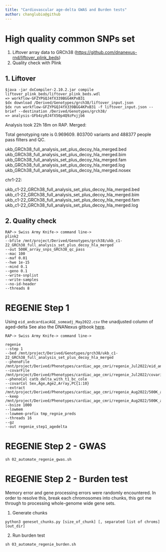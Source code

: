 ```yaml
---
title: "Cardiovascular age-delta GWAS and Burden tests"
author: changlubio@github
---
```


# High quality common SNPs set
1. Liftover array data to GRCh38 (https://github.com/dnanexus-rnd/liftover_plink_beds)
2. Quality check with Plink

## 1. Liftover
```
$java -jar dxCompiler-2.10.2.jar compile liftover_plink_beds/liftover_plink_beds.wdl 
=> workflow-GFZYPGQJ4fX339BGG4KPxB31 
$dx download /Derived/Genotypes/grch38/liftover_input.json
$dx run workflow-GFZYPGQJ4fX339BGG4KPxB31 -f liftover_input.json --brief --destination /Derived/Genotypes/grch38/
=> analysis-GFb4zy0J4fX50p4Q9zPxjjb6
```
Analysis took 22h 18m on RAP. Merged:

Total genotyping rate is 0.969609. 803700 variants and 488377 people pass filters and QC. 

ukb_GRCh38_full_analysis_set_plus_decoy_hla_merged.bed  
ukb_GRCh38_full_analysis_set_plus_decoy_hla_merged.bim  
ukb_GRCh38_full_analysis_set_plus_decoy_hla_merged.fam  
ukb_GRCh38_full_analysis_set_plus_decoy_hla_merged.log  
ukb_GRCh38_full_analysis_set_plus_decoy_hla_merged.nosex 

chr1-22:

ukb_c1-22_GRCh38_full_analysis_set_plus_decoy_hla_merged.bed  
ukb_c1-22_GRCh38_full_analysis_set_plus_decoy_hla_merged.bim  
ukb_c1-22_GRCh38_full_analysis_set_plus_decoy_hla_merged.fam  
ukb_c1-22_GRCh38_full_analysis_set_plus_decoy_hla_merged.log 

## 2. Quality check
```
RAP-> Swiss Army Knife-> command line->  
plink2 
--bfile /mnt/project/Derived/Genotypes/grch38/ukb_c1-22_GRCh38_full_analysis_set_plus_decoy_hla_merged 
--out 500K_array_snps_GRCh38_qc_pass 
--mac 100 
--maf 0.01 
--hwe 1e-15 
--mind 0.1 
--geno 0.1 
--write-snplist 
--write-samples 
--no-id-header 
--threads 8 
```

# REGENIE Step 1
Using `eid_andcardiacAGE_someadj_May2022.csv` the unadjusted column of aged-delta
See also the DNANexus gitbook [here](https://dnanexus.gitbook.io/uk-biobank-rap/science-corner/gwas-ex#regenie-step-1).
```
RAP-> Swiss Army Knife-> command line->  

regenie 
--step 1 
--bed /mnt/project/Derived/Genotypes/grch38/ukb_c1-22_GRCh38_full_analysis_set_plus_decoy_hla_merged 
--phenoFile /mnt/project/Derived/Phenotypes/cardiac_age_cmri/regenie_Jul2022/eid_andcardiacAGE_someadj_May2022.txt 
--covarFile /mnt/project/Derived/Phenotypes/cardiac_age_cmri/regenie_Jul2022/covariates.cov 
--phenoCol catb_delta_with_t1_bc_cole 
--covarCol Sex,Age,Age2,Array,PC{1:10} 
--extract /mnt/project/Derived/Phenotypes/cardiac_age_cmri/regenie_Aug2022/500K_array_snps_GRCh38_qc_pass.snplist 
--keep /mnt/project/Derived/Phenotypes/cardiac_age_cmri/regenie_Aug2022/500K_array_snps_GRCh38_qc_pass.id 
--bsize 1000 
--lowmem 
--lowmem-prefix tmp_regnie_preds 
--threads 16 
--gz 
--out regenie_step1_agedelta  
```

# REGENIE Step 2 - GWAS
```
sh 02_automate_regenie_gwas.sh
```

# REGENIE Step 2 - Burden test
Memory error and gene processing errors were randomly encountered. In order to resolve this, break each chromosomes into chunks, this got me through to processing whole-genome wide gene sets.

1. Generate chunks
```
python3 geneset_chunks.py [size_of_chunk] [, separated list of chroms] [out_dir] 
```
2. Run burden test
```
sh 03_automate_regenie_burden.sh
```
